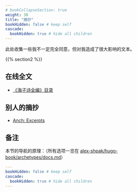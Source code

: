 ```yaml
---
# bookCollapseSection: true
weight: 30
title: "摘抄"
bookHidden: false # keep self
cascade:
  bookHidden: true # hide all children
---
```

此处收集一些我不一定完全同意，但对我造成了很大影响的文本。

{{% section2 %}}


## 在线全文

- [《海子诗全编》目录](https://haizi.huhaitai.com/)


## 别人的摘抄

- [Anch: Excerpts](https://anch.info/eng/excerpts/)


## 备注

本节的导航的原理：（所有选项一览在 [alex-shpak/hugo-book/archetypes/docs.md](https://github.com/alex-shpak/hugo-book/blob/master/archetypes/docs.md?plain=1)）

```yaml
---
bookHidden: false # keep self
cascade:
  bookHidden: true # hide all children
---
```
